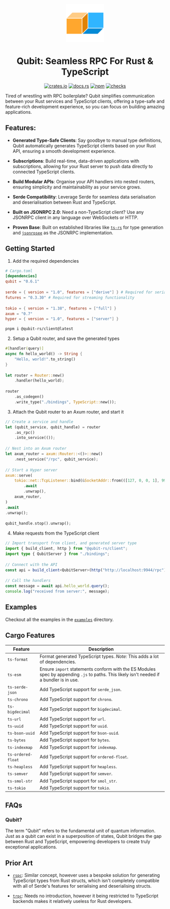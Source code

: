 <div align="center">
  <img src="./logo.png" alt="" width="120" />
  <h1>Qubit: Seamless RPC For Rust & TypeScript</h1>

  <a href="https://crates.io/crates/qubit"><img src="https://img.shields.io/crates/v/qubit" alt="crates.io" /></a>
  <a href="https://docs.rs/qubit/latest/qubit"><img src="https://img.shields.io/docsrs/qubit" alt="docs.rs" /></a>
  <a href="https://www.npmjs.com/package/@qubit-rs/client"><img src="https://img.shields.io/npm/v/%40qubit-rs%2Fclient" alt="npm" /></a>
  <a href="https://github.com/andogq/qubit/actions/workflows/checks.yml"><img src="https://github.com/andogq/qubit/actions/workflows/checks.yml/badge.svg" alt="checks" /></a>
</div>

Tired of wrestling with RPC boilerplate? Qubit simplifies communication between your Rust services
and TypeScript clients, offering a type-safe and feature-rich development experience, so you can
focus on building amazing applications.

## Features:

- **Generated Type-Safe Clients**: Say goodbye to manual type definitions, Qubit automatically
  generates TypeScript clients based on your Rust API, ensuring a smooth development experience.

- **Subscriptions**: Build real-time, data-driven applications with subscriptions, allowing for
  your Rust server to push data directly to connected TypeScript clients.

- **Build Modular APIs**: Organise your API handlers into nested routers, ensuring simplicity and
  maintainability as your service grows.

- **Serde Compatibility**: Leverage Serde for seamless data serialisation and deserialisation
  between Rust and TypeScript.

- **Built on JSONRPC 2.0**: Need a non-TypeScript client? Use any JSONRPC client in any language
  over WebSockets or HTTP.

- **Proven Base**: Built on established libraries like
  [`ts-rs`](https://github.com/Aleph-Alpha/ts-rs) for type generation and
  [`jsonrpsee`](https://github.com/paritytech/jsonrpsee) as the JSONRPC implementation.

## Getting Started

1. Add the required dependencies

```toml
# Cargo.toml
[dependencies]
qubit = "0.6.1"

serde = { version = "1.0", features = ["derive"] } # Required for serialisable types
futures = "0.3.30" # Required for streaming functionality

tokio = { version = "1.38", features = ["full"] }
axum = "0.7"
hyper = { version = "1.0", features = ["server"] }
```

```bash
pnpm i @qubit-rs/client@latest
```

2. Setup a Qubit router, and save the generated types

```rs
#[handler(query)]
async fn hello_world() -> String {
    "Hello, world!".to_string()
}

let router = Router::new()
    .handler(hello_world);

router
    .as_codegen()
    .write_type("./bindings", TypeScript::new());
```

3. Attach the Qubit router to an Axum router, and start it

```rs
// Create a service and handle
let (qubit_service, qubit_handle) = router
    .as_rpc()
    .into_service(());

// Nest into an Axum router
let axum_router = axum::Router::<()>::new()
    .nest_service("/rpc", qubit_service);

// Start a Hyper server
axum::serve(
    tokio::net::TcpListener::bind(&SocketAddr::from(([127, 0, 0, 1], 9944)))
        .await
        .unwrap(),
    axum_router,
)
.await
.unwrap();

qubit_handle.stop().unwrap();
```

4. Make requests from the TypeScript client

```ts
// Import transport from client, and generated server type
import { build_client, http } from "@qubit-rs/client";
import type { QubitServer } from "./bindings";

// Connect with the API
const api = build_client<QubitServer>(http("http://localhost:9944/rpc"));

// Call the handlers
const message = await api.hello_world.query();
console.log("received from server:", message);
```

## Examples

Checkout all the examples in the [`examples`](./examples) directory.

## Cargo Features

| Feature            | Description                                                                                                                               |
|--------------------|-------------------------------------------------------------------------------------------------------------------------------------------|
| `ts-format`        | Format generated TypeScript types. *Note:* This adds a lot of dependencies.                                                               |
| `ts-esm`           | Ensure `import` statements conform with the ES Modules spec by appending `.js` to paths. This likely isn't needed if a bundler is in use. |
| `ts-serde-json`    | Add TypeScript support for `serde_json`.                                                                                                  |
| `ts-chrono`        | Add TypeScript support for `chrono`.                                                                                                      |
| `ts-bigdecimal`    | Add TypeScript support for `bigdecimal`.                                                                                                  |
| `ts-url`           | Add TypeScript support for `url`.                                                                                                         |
| `ts-uuid`          | Add TypeScript support for `uuid`.                                                                                                        |
| `ts-bson-uuid`     | Add TypeScript support for `bson-uuid`.                                                                                                   |
| `ts-bytes`         | Add TypeScript support for `bytes`.                                                                                                       |
| `ts-indexmap`      | Add TypeScript support for `indexmap`.                                                                                                    |
| `ts-ordered-float` | Add TypeScript support for `ordered-float`.                                                                                               |
| `ts-heapless`      | Add TypeScript support for `heapless`.                                                                                                    |
| `ts-semver`        | Add TypeScript support for `semver`.                                                                                                      |
| `ts-smol-str`      | Add TypeScript support for `smol_str`.                                                                                                    |
| `ts-tokio`         | Add TypeScript support for `tokio`.                                                                                                       |

## FAQs

### Qubit?

The term "Qubit" refers to the fundamental unit of quantum information. Just as a qubit can exist
in a superposition of states, Qubit bridges the gap between Rust and TypeScript, empowering
developers to create truly exceptional applications.

## Prior Art

- [`rspc`](https://github.com/oscartbeaumont/rspc): Similar concept, however uses a bespoke
solution for generating TypeScript types from Rust structs, which isn't completely compatible with
all of Serde's features for serialising and deserialising structs.

- [`trpc`](https://github.com/trpc/trpc): Needs no introduction, however it being restricted to
TypeScript backends makes it relatively useless for Rust developers.
